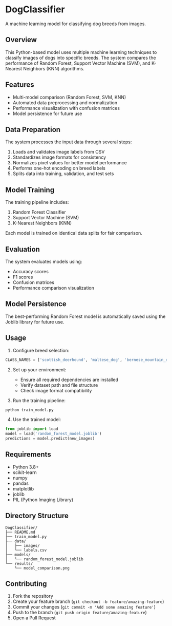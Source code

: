 # DogClassifier

A machine learning model for classifying dog breeds from images.

## Overview

This Python-based model uses multiple machine learning techniques to classify images of dogs into specific breeds. The system compares the performance of Random Forest, Support Vector Machine (SVM), and K-Nearest Neighbors (KNN) algorithms.

## Features

- Multi-model comparison (Random Forest, SVM, KNN)
- Automated data preprocessing and normalization
- Performance visualization with confusion matrices
- Model persistence for future use

## Data Preparation

The system processes the input data through several steps:

1. Loads and validates image labels from CSV
2. Standardizes image formats for consistency
3. Normalizes pixel values for better model performance
4. Performs one-hot encoding on breed labels
5. Splits data into training, validation, and test sets

## Model Training

The training pipeline includes:

1. Random Forest Classifier
2. Support Vector Machine (SVM)
3. K-Nearest Neighbors (KNN)

Each model is trained on identical data splits for fair comparison.

## Evaluation

The system evaluates models using:

- Accuracy scores
- F1 scores
- Confusion matrices
- Performance comparison visualization

## Model Persistence

The best-performing Random Forest model is automatically saved using the Joblib library for future use.

## Usage

1. Configure breed selection:
```python
CLASS_NAMES = ['scottish_deerhound', 'maltese_dog', 'bernese_mountain_dog']
```

2. Set up your environment:
   - Ensure all required dependencies are installed
   - Verify dataset path and file structure
   - Check image format compatibility

3. Run the training pipeline:
```python
python train_model.py
```

4. Use the trained model:
```python
from joblib import load
model = load('random_forest_model.joblib')
predictions = model.predict(new_images)
```

## Requirements

- Python 3.8+
- scikit-learn
- numpy
- pandas
- matplotlib
- joblib
- PIL (Python Imaging Library)

## Directory Structure

```
DogClassifier/
├── README.md
├── train_model.py
├── data/
│   ├── images/
│   └── labels.csv
├── models/
│   └── random_forest_model.joblib
└── results/
    └── model_comparison.png
```

## Contributing

1. Fork the repository
2. Create your feature branch (`git checkout -b feature/amazing-feature`)
3. Commit your changes (`git commit -m 'Add some amazing feature'`)
4. Push to the branch (`git push origin feature/amazing-feature`)
5. Open a Pull Request
